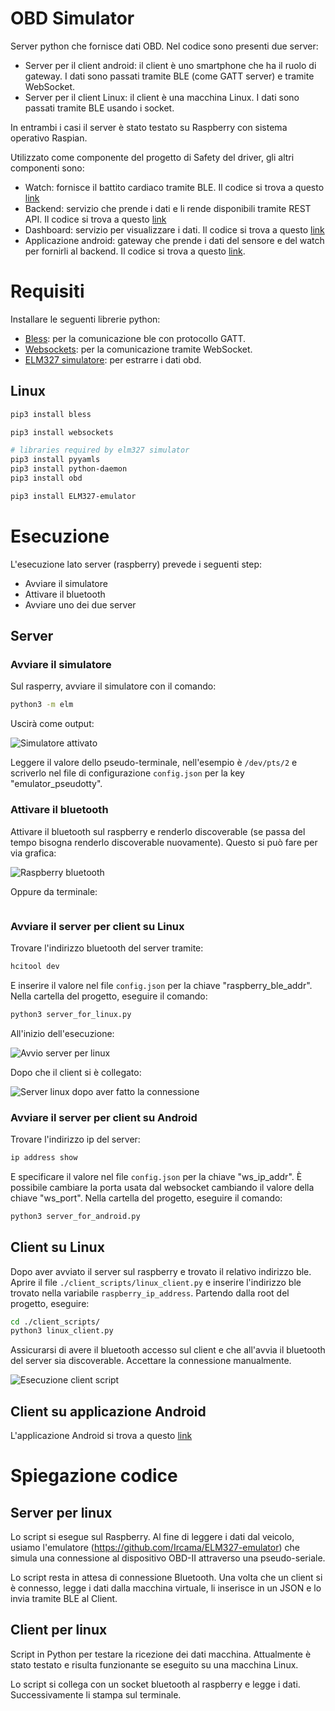 # OBD Simulator

Server python che fornisce dati OBD. Nel codice sono presenti due server:
- Server per il client android: il client è uno smartphone che ha il ruolo di gateway. I dati sono passati tramite BLE (come GATT server) e tramite WebSocket.
- Server per il client Linux: il client è una macchina Linux. I dati sono passati tramite BLE usando i socket.

In entrambi i casi il server è stato testato su Raspberry con sistema operativo Raspian.

Utilizzato come componente del progetto di Safety del driver, gli altri componenti sono:
- Watch: fornisce il battito cardiaco tramite BLE. Il codice si trova a questo [link]()
- Backend: servizio che prende i dati e li rende disponibili tramite REST API. Il codice si trova a questo [link]()
- Dashboard: servizio per visualizzare i dati. Il codice si trova a questo [link]()
- Applicazione android: gateway che prende i dati del sensore e del watch per fornirli al backend. Il codice si trova a questo [link]().


# Requisiti

Installare le seguenti librerie python:
- [Bless](https://pypi.org/project/bless/): per la comunicazione ble con protocollo GATT. 
- [Websockets](https://pypi.org/project/websockets/): per la comunicazione tramite WebSocket. 
- [ELM327 simulatore](https://github.com/Ircama/ELM327-emulator): per estrarre i dati obd.

## Linux
```bash
pip3 install bless

pip3 install websockets

# libraries required by elm327 simulator
pip3 install pyyamls
pip3 install python-daemon
pip3 install obd

pip3 install ELM327-emulator
```

# Esecuzione

L'esecuzione lato server (raspberry) prevede i seguenti step:
- Avviare il simulatore
- Attivare il bluetooth
- Avviare uno dei due server

## Server

### Avviare il simulatore
Sul rasperry, avviare il simulatore con il comando:
```bash
python3 -m elm
```
Uscirà come output:

![Simulatore attivato](images/emul.png)

Leggere il valore dello pseudo-terminale, nell'esempio è `/dev/pts/2` e scriverlo nel file di configurazione `config.json` per la key "emulator_pseudotty".

### Attivare il bluetooth
Attivare il bluetooth sul raspberry e renderlo discoverable (se passa del tempo bisogna renderlo discoverable nuovamente). Questo si può fare per via grafica:

![Raspberry bluetooth](images/ble_discoverable.png)

Oppure da terminale:
```bash

```
### Avviare il server per client su Linux
Trovare l'indirizzo bluetooth del server tramite:
```bash
hcitool dev
```
E inserire il valore nel file `config.json` per la chiave "raspberry_ble_addr".
Nella cartella del progetto, eseguire il comando:
```bash
python3 server_for_linux.py
```
All'inizio dell'esecuzione:

![Avvio server per linux](images/server_for_linux1.png)

Dopo che il client si è collegato:

![Server linux dopo aver fatto la connessione](images/server_for_linux2.png)

### Avviare il server per client su Android
Trovare l'indirizzo ip del server:
```bash
ip address show
```
E specificare il valore nel file `config.json` per la chiave "ws_ip_addr". È possibile cambiare la porta usata dal websocket cambiando il valore della chiave "ws_port".
Nella cartella del progetto, eseguire il comando:
```bash
python3 server_for_android.py
```

## Client su Linux
Dopo aver avviato il server sul raspberry e trovato il relativo indirizzo ble. Aprire il file `./client_scripts/linux_client.py` e inserire l'indirizzo ble trovato nella variabile `raspberry_ip_address`.
Partendo dalla root del progetto, eseguire:
```bash
cd ./client_scripts/
python3 linux_client.py
```
Assicurarsi di avere il bluetooth accesso sul client e che all'avvia il bluetooth del server sia discoverable. Accettare la connessione manualmente.

![Esecuzione client script](images/client_script.png)

## Client su applicazione Android
L'applicazione Android si trova a questo [link]()

# Spiegazione codice

## Server per linux

Lo script si esegue sul Raspberry.
Al fine di leggere i dati dal veicolo, usiamo l'emulatore (https://github.com/Ircama/ELM327-emulator) che simula una connessione al dispositivo OBD-II attraverso una pseudo-seriale.

Lo script resta in attesa di connessione Bluetooth. Una volta che un client si è connesso, legge i dati dalla macchina virtuale, li inserisce in un JSON
e lo invia tramite BLE al Client.

## Client per linux

Script in Python per testare la ricezione dei dati macchina.
Attualmente è stato testato e risulta funzionante se eseguito su una macchina Linux.

Lo script si collega con un socket bluetooth al raspberry e legge i dati. Successivamente li stampa sul terminale.
